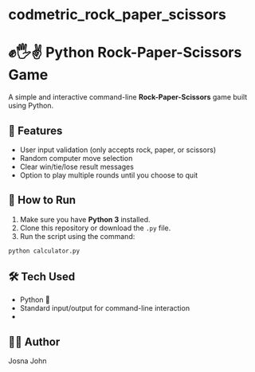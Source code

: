 # codmetric_rock_paper_scissors

# ✊🖐️✌️ Python Rock-Paper-Scissors Game  

A simple and interactive command-line **Rock-Paper-Scissors** game built using Python.  

## 🔧 Features

- User input validation (only accepts rock, paper, or scissors)  
- Random computer move selection  
- Clear win/tie/lose result messages  
- Option to play multiple rounds until you choose to quit  

## 🚀 How to Run

1. Make sure you have **Python 3** installed.
2. Clone this repository or download the `.py` file.
3. Run the script using the command:
   
```bash
python calculator.py
```

## 🛠️ Tech Used
- Python 🐍
- Standard input/output for command-line interaction
- 
## 👩‍💻 Author
Josna John
